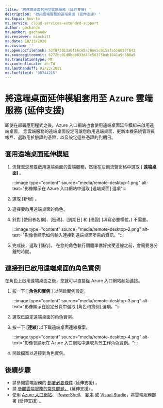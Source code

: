 ```yaml
---
title: '將遠端桌面套用至雲端服務 (延伸支援) '
description: '啟用雲端服務的遠端桌面 (延伸支援) '
ms.topic: how-to
ms.service: cloud-services-extended-support
author: gachandw
ms.author: gachandw
ms.reviewer: mimckitt
ms.date: 10/13/2020
ms.custom: ''
ms.openlocfilehash: 53f873013a6f16ce5a28ee5d915afa556057f643
ms.sourcegitcommit: 6272bc01d8bdb833d43c56375bab1841a9c380a5
ms.translationtype: MT
ms.contentlocale: zh-TW
ms.lasthandoff: 01/23/2021
ms.locfileid: "98744215"
---
```

# <a name="apply-the-remote-desktop-extension-to-azure-cloud-services-extended-support"></a>將遠端桌面延伸模組套用至 Azure 雲端服務 (延伸支援) 

即使在部署應用程式之後，Azure 入口網站也會使用遠端桌面延伸模組來啟用遠端桌面。 您雲端服務的遠端桌面設定可讓您啟用遠端桌面、更新本機系統管理員帳戶、選取用於驗證的憑證，以及設定這些憑證的到期日。 

## <a name="apply-remote-desktop--extension"></a>套用遠端桌面延伸模組
1. 流覽至您想要啟用遠端桌面的雲端服務，然後在左側流覽窗格中選取 [ **遠端桌面]** 。

    :::image type="content" source="media/remote-desktop-1.png" alt-text="影像顯示在 Azure 入口網站中選取 [遠端桌面] 選項":::

2. 選取 [新增]  。
3. 選擇要啟用遠端桌面的角色。
4. 針對 [使用者名稱]、[密碼]、[到期日] 和 [憑證] (填寫必要欄位，) 不需要。

    :::image type="content" source="media/remote-desktop-2.png" alt-text="影像會顯示如何輸入連接到遠端桌面所需的資訊。":::

5. 完成後，選取 [儲存]。 在您的角色執行個體準備好接受連線之前，會需要幾分鐘的時間。

## <a name="connect-to-role-instances-with-remote-desktop-enabled"></a>連接到已啟用遠端桌面的角色實例
在角色上啟用遠端桌面之後，您就可以直接從 Azure 入口網站起始連接。

1. 按一下 [ **角色和實例** ] 以開啟實例設定。

    :::image type="content" source="media/remote-desktop-3.png" alt-text="影像顯示在設定分頁中選取 [角色和實例] 選項。":::

2. 選取已設定遠端桌面的角色實例。
3. 按一下 **[連線]** 以下載遠端桌面連線檔案。

    :::image type="content" source="media/remote-desktop-4.png" alt-text="影像會顯示在 Azure 入口網站中選取背景工作角色實例。":::
    
4. 開啟檔案以連接到角色實例。


## <a name="next-steps"></a>後續步驟 
- 請參閱雲端服務的 [部署必要條件](deploy-prerequisite.md) (延伸支援) 。
- 請 [參閱雲端服務的常見問題，](faq.md) (延伸支援) 。
- 使用 [Azure 入口網站](deploy-portal.md)、 [PowerShell](deploy-powershell.md)、 [範本](deploy-template.md) 或 [Visual Studio](deploy-visual-studio.md)，將雲端服務部署 (延伸支援) 。